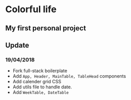 # Colorful life
## My first personal project


## Update
### 19/04/2018

* Fork full-stack boilerplate
* Add ```App, Header, MainTable, TableHead``` components
* Add calender grid CSS
* Add utils file to handle date.
* Add ```WeekTable, DateTable```